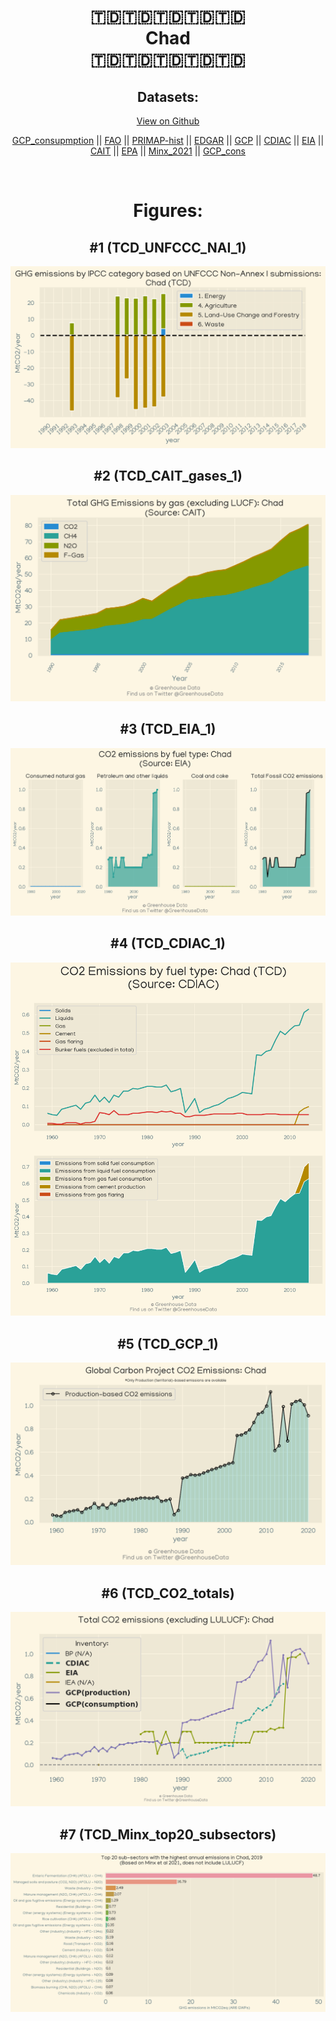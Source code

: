 
<center>
<h1 align="center">
🇹🇩🇹🇩🇹🇩🇹🇩🇹🇩
<br>
Chad
<br>
🇹🇩🇹🇩🇹🇩🇹🇩🇹🇩
</h1>
<h2>Datasets:</h2>
<p><a href="https://github.com/dquintani/Greenhouse-Data/tree/master/country_data/TCD_Chad/data">View on Github</a>
<br></p><p><a href="data/TCD_GCP_consupmption.csv">GCP_consupmption</a> || <a href="data/TCD_FAO.csv">FAO</a> || <a href="data/TCD_PRIMAP-hist.csv">PRIMAP-hist</a> || <a href="data/TCD_EDGAR.csv">EDGAR</a> || <a href="data/TCD_GCP.csv">GCP</a> || <a href="data/TCD_CDIAC.csv">CDIAC</a> || <a href="data/TCD_EIA.csv">EIA</a> || <a href="data/TCD_CAIT.csv">CAIT</a> || <a href="data/TCD_EPA.csv">EPA</a> || <a href="data/TCD_Minx_2021.csv">Minx_2021</a> || <a href="data/TCD_GCP_cons.csv">GCP_cons</a></p><p><br></p>
<h1>Figures:</h1><h2>#1 (TCD_UNFCCC_NAI_1)</h2>
<p><img alt="" src="figures/TCD_UNFCCC_NAI_1.png" /></p><h2>#2 (TCD_CAIT_gases_1)</h2>
<p><img alt="" src="figures/TCD_CAIT_gases_1.png" /></p><h2>#3 (TCD_EIA_1)</h2>
<p><img alt="" src="figures/TCD_EIA_1.png" /></p><h2>#4 (TCD_CDIAC_1)</h2>
<p><img alt="" src="figures/TCD_CDIAC_1.png" /></p><h2>#5 (TCD_GCP_1)</h2>
<p><img alt="" src="figures/TCD_GCP_1.png" /></p><h2>#6 (TCD_CO2_totals)</h2>
<p><img alt="" src="figures/TCD_CO2_totals.png" /></p><h2>#7 (TCD_Minx_top20_subsectors)</h2>
<p><img alt="" src="figures/TCD_Minx_top20_subsectors.png" /></p>